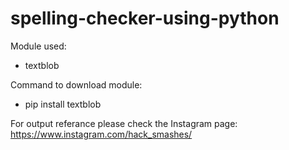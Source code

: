 # spelling-checker-using-python

Module used:
  - textblob
  
Command to download module:
  - pip install textblob
  
For output referance please check the Instagram page: https://www.instagram.com/hack_smashes/
